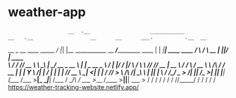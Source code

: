 # weather-app

                       __  .__                   ___________                     __   .__                  __      __      ___.          .__  __          
__  _  __ ____ _____ _/  |_|  |__   ___________  \__    ___/___________    ____ |  | _|__| ____    ____   /  \    /  \ ____\_ |__   _____|__|/  |_  ____  
\ \/ \/ // __ \\__  \\   __\  |  \_/ __ \_  __ \   |    |  \_  __ \__  \ _/ ___\|  |/ /  |/    \  / ___\  \   \/\/   // __ \| __ \ /  ___/  \   __\/ __ \ 
 \     /\  ___/ / __ \|  | |   Y  \  ___/|  | \/   |    |   |  | \// __ \\  \___|    <|  |   |  \/ /_/  >  \        /\  ___/| \_\ \\___ \|  ||  | \  ___/ 
  \/\_/  \___  >____  /__| |___|  /\___  >__|      |____|   |__|  (____  /\___  >__|_ \__|___|  /\___  /    \__/\  /  \___  >___  /____  >__||__|  \___  >
             \/     \/          \/     \/                              \/     \/     \/       \//_____/          \/       \/    \/     \/              \/ 
https://weather-tracking-website.netlify.app/